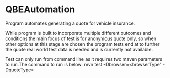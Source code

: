 # QBEAutomation

Program automates generating a quote for vehicle insurance.

While program is built to incorporate multiple different outcomes and conditions the main focus of test
is for anonymous quote only, so when other options at this stage are chosen the program tests end at to further the quote real world test data is needed and is currently not available.

Test can only run from command line as it requires two maven parameters to run.The command to run is below:
mvn test -Dbrowser=<browserType" -DquoteType=<quoteChoice>
